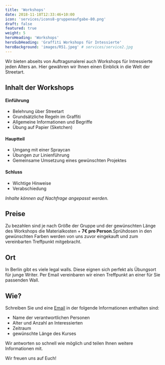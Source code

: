 ```yaml
---
title: 'Workshops'
date: 2018-11-18T12:33:46+10:00
icon: 'services/icons8-gruppenaufgabe-80.png'
draft: false
featured: true
weight: 5
heroHeading: 'Workshops'
heroSubHeading: 'Graffiti Workshops für Intessierte'
heroBackground: 'images/R51.jpeg' # services/service2.jpg
---
```


Wir bieten abseits von Auftragsmalerei auch Workshops für Intressierte jeden Alters an. Hier gewähren wir Ihnen einen Einblick in die Welt der Streetart.

## Inhalt der Workshops
#### Einführung
- Belehrung über Streetart
- Grundsätzliche Regeln im Graffiti
- Allgemeine Informationen und Begriffe
- Übung auf Papier (Sketchen)

#### Hauptteil
- Umgang mit einer Spraycan
- Übungen zur Linienführung
- Gemeinsame Umsetzung eines gewünschten Projektes

#### Schluss
- Wichtige Hinweise
- Verabschiedung

*Inhalte können auf Nachfrage angepasst werden.*

## Preise
Zu bezahlen sind je nach Größe der Gruppe und der gewünschten Länge des Workshops die Materialkosten + **7€ pro Person**.Sprühdosen in den gewünschten Farben werden von uns zuvor eingekauft und zum vereinbarten Treffpunkt mitgebracht. 

## Ort
In Berlin gibt es viele legal walls. Diese eignen sich perfekt als Übungsort für junge Writer. Per Email vereinbaren wir einen Treffpunkt an einer für Sie passenden Wall.

## Wie?
Schreiben Sie und eine [Email](/contact/) in der folgende Informationen enthalten sind:
- Name der verantwortlichen Personen
- Alter und Anzahl an Interessierten
- Zeitraum 
- gewünschte Länge des Kurses

Wir antworten so schnell wie möglich und teilen Ihnen weitere Informationen mit.

Wir freuen uns auf Euch!








